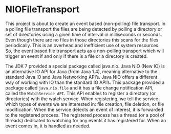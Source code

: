 # NIOFileTransport

This project is about to create an event based (non-polling) file transport. In a polling file transport the files are being detected by polling a directory or set of directories using a given time of interval in milliseconds or seconds. Even though there are no files in those directories this scans for the files periodically. This is an overhead and inefficient use of system resources. So, the event based file transport acts as a non-polling transport which will trigger an event if and only if there is a file or a directory is created.

The JDK 7 provided a special package called java.nio. Java NIO (New IO) is an alternative IO API for Java (from Java 1.4), meaning alternative to the standard Java IO and Java Networking API’s. Java NIO offers a different way of working with IO than the standard IO API’s. This package provided a package called `java.nio.file` and it has a file change notification API, called the `WatchService API`. This API enables to register a directory (or directories) with the watch service. When registering, we tell the service which types of events we are interested in: file creation, file deletion, or file modification. When the service detects an event of interest, it is forwarded to the registered process. The registered process has a thread (or a pool of threads) dedicated to watching for any events it has registered for. When an event comes in, it is handled as needed.
